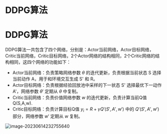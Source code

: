 # DDPG算法


# DDPG算法

DDPG算法一共包含了四个网络，分别是：Actor当前网络，Actor目标网络，Critic当前网络，Critic目标网络，2个Actor网络的结构相同，2个Critic网络的结构相同，这四个网络的功能如下：

- Actor当前网络：负责策略网络参数 $\theta$ 的迭代更新，负责根据当前状态 S 选择当前动作 A，用于和环境交互生成 S' 和 R。
- Actor目标网络：负责根据经验回放池中采样的下一状态 S' 选择最优下一动作 A'，网络参数 $\theta'$ 定期从 $\theta$ 中复制。
- Critic当前网络：负责价值网络参数 $w$ 的迭代更新，负责计算当前Q值 Q(S,A,w).
- Critic目标网络：负责计算目标Q值 $y_i=R+\gamma Q'(S',A',w')$ 中的 $Q'(S',A',w')$ 部分，网络参数 $w'$ 定期从  $w$ 复制。

![image-20230614232755640](https://llc-typora.oss-cn-hangzhou.aliyuncs.com/typora/image-20230614232755640.png)
